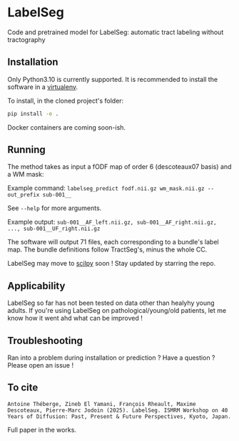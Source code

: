 # LabelSeg
Code and pretrained model for LabelSeg: automatic tract labeling without tractography

## Installation

Only Python3.10 is currently supported. It is recommended to install the software in a [virtualenv](https://virtualenv.pypa.io/en/latest/).

To install, in the cloned project's folder:

```bash
pip install -e .
```

Docker containers are coming soon-ish.

## Running

The method takes as input a fODF map of order 6 (descoteaux07 basis) and a WM mask:

Example command:
```labelseg_predict fodf.nii.gz wm_mask.nii.gz --out_prefix sub-001__```

See `--help` for more arguments.

Example output:
```sub-001__AF_left.nii.gz, sub-001__AF_right.nii.gz, ..., sub-001__UF_right.nii.gz```

The software will output 71 files, each corresponding to a bundle's label map. The bundle definitions follow TractSeg's, minus the whole CC.

LabelSeg may move to [scilpy](https://github.com/scilus/scilpy) soon ! Stay updated by starring the repo.


## Applicability

LabelSeg so far has not been tested on data other than healyhy young adults. If you're using LabelSeg on pathological/young/old patients, let me know how it went ahd what can be improved ! 

## Troubleshooting

Ran into a problem during installation or prediction ? Have a question ? Please open an issue !

## To cite

```Antoine Théberge, Zineb El Yamani, François Rheault, Maxime Descoteaux, Pierre-Marc Jodoin (2025). LabelSeg. ISMRM Workshop on 40 Years of Diffusion: Past, Present & Future Perspectives, Kyoto, Japan.```

Full paper in the works.
